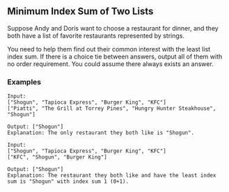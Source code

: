 ## Minimum Index Sum of Two Lists

Suppose Andy and Doris want to choose a restaurant for dinner, and they both have a list of favorite restaurants represented by strings.

You need to help them find out their common interest with the least list index sum. If there is a choice tie between answers, output all of them with no order requirement. You could assume there always exists an answer.

### Examples
```
Input:
["Shogun", "Tapioca Express", "Burger King", "KFC"]
["Piatti", "The Grill at Torrey Pines", "Hungry Hunter Steakhouse", "Shogun"]

Output: ["Shogun"]
Explanation: The only restaurant they both like is "Shogun".
```

```
Input:
["Shogun", "Tapioca Express", "Burger King", "KFC"]
["KFC", "Shogun", "Burger King"]

Output: ["Shogun"]
Explanation: The restaurant they both like and have the least index sum is "Shogun" with index sum 1 (0+1).
```